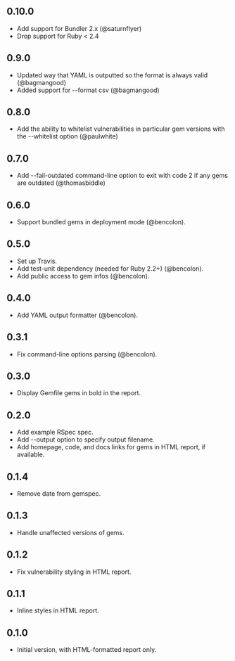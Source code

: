 ## 0.10.0
* Add support for Bundler 2.x (@saturnflyer)
* Drop support for Ruby < 2.4
## 0.9.0
* Updated way that YAML is outputted so the format is always valid (@bagmangood)
* Added support for --format csv (@bagmangood)
## 0.8.0
* Add the ability to whitelist vulnerabilities in particular gem versions with the --whitelist option (@paulwhite)
## 0.7.0
* Add --fail-outdated command-line option to exit with code 2 if any gems are outdated (@thomasbiddle)
## 0.6.0
* Support bundled gems in deployment mode (@bencolon).
## 0.5.0
* Set up Travis.
* Add test-unit dependency (needed for Ruby 2.2+) (@bencolon).
* Add public access to gem infos (@bencolon).
## 0.4.0
* Add YAML output formatter (@bencolon).
## 0.3.1
* Fix command-line options parsing (@bencolon).
## 0.3.0
* Display Gemfile gems in bold in the report.
## 0.2.0
* Add example RSpec spec.
* Add --output option to specify output filename.
* Add homepage, code, and docs links for gems in HTML report, if available.
## 0.1.4
* Remove date from gemspec.
## 0.1.3
* Handle unaffected versions of gems.
## 0.1.2
* Fix vulnerability styling in HTML report.
## 0.1.1
* Inline styles in HTML report.
## 0.1.0
* Initial version, with HTML-formatted report only.
